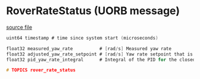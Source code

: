 # RoverRateStatus (UORB message)

[source file](https://github.com/PX4/PX4-Autopilot/blob/main/msg/RoverRateStatus.msg)

```c
uint64 timestamp # time since system start (microseconds)

float32 measured_yaw_rate          # [rad/s] Measured yaw rate
float32 adjusted_yaw_rate_setpoint # [rad/s] Yaw rate setpoint that is being tracked (Applied slew rates)
float32 pid_yaw_rate_integral      # Integral of the PID for the closed loop yaw rate controller

# TOPICS rover_rate_status

```
